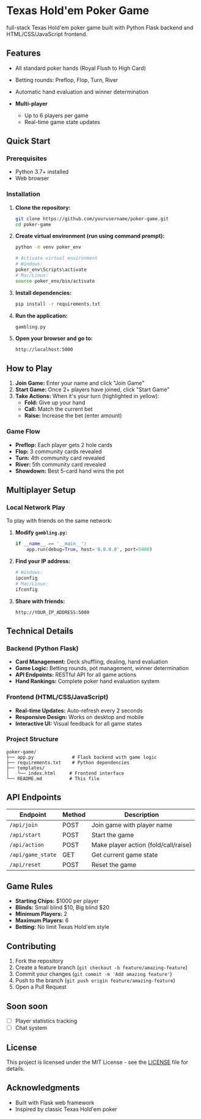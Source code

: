 # Texas Hold'em Poker Game

full-stack Texas Hold'em poker game built with Python Flask backend and HTML/CSS/JavaScript frontend.

## Features

  - All standard poker hands (Royal Flush to High Card)
  - Betting rounds: Preflop, Flop, Turn, River
  - Automatic hand evaluation and winner determination

- **Multi-player**
  - Up to 6 players per game
  - Real-time game state updates

## Quick Start

### Prerequisites
- Python 3.7+ installed
- Web browser

### Installation

1. **Clone the repository:**
   ```bash
   git clone https://github.com/yourusername/poker-game.git
   cd poker-game
   ```

2. **Create virtual environment (run using command prompt):**
   ```bash
   python -m venv poker_env
   
   # Activate virtual environment
   # Windows:
   poker_env\Scripts\activate
   # Mac/Linux:
   source poker_env/bin/activate
   ```

3. **Install dependencies:**
   ```bash
   pip install -r requirements.txt
   ```

4. **Run the application:**
   ```bash
   gambling.py
   ```

5. **Open your browser and go to:**
   ```
   http://localhost:5000
   ```

## How to Play

1. **Join Game:** Enter your name and click "Join Game"
2. **Start Game:** Once 2+ players have joined, click "Start Game"  
3. **Take Actions:** When it's your turn (highlighted in yellow):
   - **Fold:** Give up your hand
   - **Call:** Match the current bet
   - **Raise:** Increase the bet (enter amount)

### Game Flow
- **Preflop:** Each player gets 2 hole cards
- **Flop:** 3 community cards revealed
- **Turn:** 4th community card revealed  
- **River:** 5th community card revealed
- **Showdown:** Best 5-card hand wins the pot

## Multiplayer Setup

### Local Network Play
To play with friends on the same network:

1. **Modify `gambling.py`:**
   ```python
   if __name__ == '__main__':
       app.run(debug=True, host='0.0.0.0', port=5000)
   ```

2. **Find your IP address:**
   ```bash
   # Windows:
   ipconfig
   # Mac/Linux:
   ifconfig
   ```

3. **Share with friends:**
   ```
   http://YOUR_IP_ADDRESS:5000
   ```

## Technical Details

### Backend (Python Flask)
- **Card Management:** Deck shuffling, dealing, hand evaluation
- **Game Logic:** Betting rounds, pot management, winner determination
- **API Endpoints:** RESTful API for all game actions
- **Hand Rankings:** Complete poker hand evaluation system

### Frontend (HTML/CSS/JavaScript)
- **Real-time Updates:** Auto-refresh every 2 seconds
- **Responsive Design:** Works on desktop and mobile
- **Interactive UI:** Visual feedback for all game states

### Project Structure
```
poker-game/
├── app.py              # Flask backend with game logic
├── requirements.txt    # Python dependencies
├── templates/
│   └── index.html     # Frontend interface
└── README.md          # This file
```

## API Endpoints

| Endpoint | Method | Description |
|----------|--------|-------------|
| `/api/join` | POST | Join game with player name |
| `/api/start` | POST | Start the game |
| `/api/action` | POST | Make player action (fold/call/raise) |
| `/api/game_state` | GET | Get current game state |
| `/api/reset` | POST | Reset the game |

## Game Rules

- **Starting Chips:** $1000 per player
- **Blinds:** Small blind $10, Big blind $20
- **Minimum Players:** 2
- **Maximum Players:** 6
- **Betting:** No limit Texas Hold'em style

## Contributing

1. Fork the repository
2. Create a feature branch (`git checkout -b feature/amazing-feature`)
3. Commit your changes (`git commit -m 'Add amazing feature'`)
4. Push to the branch (`git push origin feature/amazing-feature`)
5. Open a Pull Request

## Soon soon

- [ ] Player statistics tracking
- [ ] Chat system

## License

This project is licensed under the MIT License - see the [LICENSE](LICENSE) file for details.

## Acknowledgments

- Built with Flask web framework
- Inspired by classic Texas Hold'em poker

